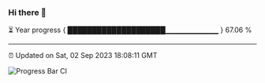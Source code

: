 ### Hi there 👋

⏳ Year progress { ████████████████████▁▁▁▁▁▁▁▁▁▁ } 67.06 %

---

⏰ Updated on Sat, 02 Sep 2023 18:08:11 GMT

![Progress Bar CI](https://github.com/Shyam-Makwana/GitHub-Actions-Demo/workflows/Progress%20Bar%20CI/badge.svg)
